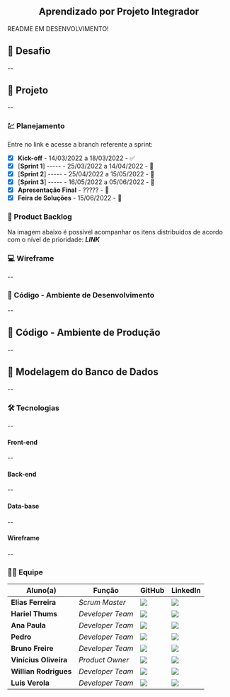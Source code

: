 <h2 align="center"> 
  Aprendizado por Projeto Integrador
</h2>

README EM DESENVOLVIMENTO!

## 📌 Desafio
--

## 🏁 Projeto
--

### 💹 Planejamento
Entre no link e acesse a branch referente a sprint:

* [x] __Kick-off__ - 14/03/2022 a 18/03/2022 - ✅
* [x] [__Sprint 1__] ----- - 25/03/2022 a 14/04/2022 - :date:
* [x] [__Sprint 2__] ----- - 25/04/2022 a 15/05/2022 - :date:
* [x] [__Sprint 3__] ----- - 16/05/2022 a 05/06/2022 - :date:
* [x] __Apresentação Final__ - ????? - :date:
* [x] __Feira de Soluções__ - 15/06/2022 - :date:

### 📃 Product Backlog

Na imagem abaixo é possível acompanhar os itens distribuídos de acordo com o nível de prioridade:
***LINK***


### 💻 Wireframe 
--

### 📃 Código - Ambiente de Desenvolvimento 
--

## 📃 Código - Ambiente de Produção 
--

## 🎲 Modelagem do Banco de Dados
--

### 🛠 Tecnologias
--

#### **Front-end** 
--

#### **Back-end**  
--

#### **Data-base** 
--


#### **Wireframe** 
--


### 👨‍💻 Equipe

| Aluno(a)         | Função           | GitHub                                                         | LinkedIn                                              |
| ---------------- | ---------------- | -------------------------------------------------------------- | ----------------------------------------------------- |
|__Elias Ferreira__  | *Scrum Master*  | [![](https://bit.ly/3f9Xo0P)](https://github.com/elias31072002)| [![](https://bit.ly/2P1ZogM)](https://bit.ly/2QwcT8R) |
|__Hariel Thums__  | *Developer Team* | [![](https://bit.ly/3f9Xo0P)](https://github.com/HarielThums)  | [![](https://bit.ly/2P1ZogM)](https://bit.ly/3f9bjUH) |
|__Ana Paula__| *Developer Team* | [![](https://bit.ly/3f9Xo0P)]() | [![](https://bit.ly/2P1ZogM)]() |
|__Pedro__| *Developer Team* | [![](https://bit.ly/3f9Xo0P)]() | [![](https://bit.ly/2P1ZogM)]() |
|__Bruno Freire__| *Developer Team* | [![](https://bit.ly/3f9Xo0P)](https://github.com/brunofreire2001) | [![](https://bit.ly/2P1ZogM)]() |
|__Vinícius Oliveira__| *Product Owner*| [![](https://bit.ly/3f9Xo0P)](https://github.com/vinicius-hso) | [![](https://bit.ly/2P1ZogM)](https://bit.ly/3fdl0BE) |
|__Willian Rodrigues__| *Developer Team* | [![](https://bit.ly/3f9Xo0P)](https://github.com/Willian-Rodrigues) | [![](https://bit.ly/2P1ZogM)](https://www.linkedin.com/in/willianrsilva/)| 
|__Luis Verola__| *Developer Team* | [![](https://bit.ly/3f9Xo0P)](https://github.com/LVerola) | [![](https://bit.ly/2P1ZogM)](http://www.linkedin.com/in/LVerola)| 

